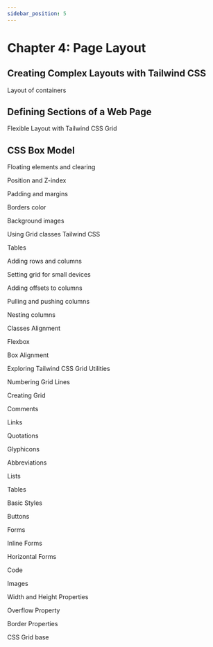 ```yaml
---
sidebar_position: 5
---
```


# Chapter 4: Page Layout

## Creating Complex Layouts with Tailwind CSS

Layout of containers

## Defining Sections of a Web Page

Flexible Layout with Tailwind CSS Grid

## CSS Box Model

Floating elements and clearing

Position and Z-index

Padding and margins

Borders color

Background images

Using Grid classes Tailwind CSS

Tables

Adding rows and columns

Setting grid for small devices

Adding offsets to columns

Pulling and pushing columns

Nesting columns

Classes Alignment

Flexbox

Box Alignment

Exploring Tailwind CSS Grid Utilities

Numbering Grid Lines

Creating Grid

Comments

Links

Quotations

Glyphicons

Abbreviations

Lists

Tables

Basic Styles

Buttons

Forms

Inline Forms

Horizontal Forms

Code

Images

Width and Height Properties

Overflow Property

Border Properties

CSS Grid base
